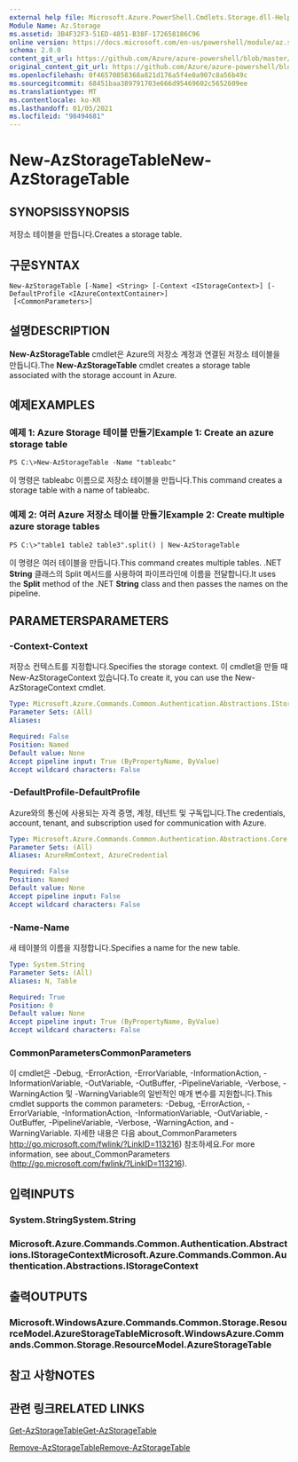 ```yaml
---
external help file: Microsoft.Azure.PowerShell.Cmdlets.Storage.dll-Help.xml
Module Name: Az.Storage
ms.assetid: 3B4F32F3-51ED-4851-B38F-172658186C96
online version: https://docs.microsoft.com/en-us/powershell/module/az.storage/new-azstoragetable
schema: 2.0.0
content_git_url: https://github.com/Azure/azure-powershell/blob/master/src/Storage/Storage.Management/help/New-AzStorageTable.md
original_content_git_url: https://github.com/Azure/azure-powershell/blob/master/src/Storage/Storage.Management/help/New-AzStorageTable.md
ms.openlocfilehash: 0f46570858368a821d176a5f4e0a907c8a56b49c
ms.sourcegitcommit: 68451baa389791703e666d95469602c5652609ee
ms.translationtype: MT
ms.contentlocale: ko-KR
ms.lasthandoff: 01/05/2021
ms.locfileid: "98494681"
---
```

# <span data-ttu-id="fdee7-101">New-AzStorageTable</span><span class="sxs-lookup"><span data-stu-id="fdee7-101">New-AzStorageTable</span></span>

## <span data-ttu-id="fdee7-102">SYNOPSIS</span><span class="sxs-lookup"><span data-stu-id="fdee7-102">SYNOPSIS</span></span>
<span data-ttu-id="fdee7-103">저장소 테이블을 만듭니다.</span><span class="sxs-lookup"><span data-stu-id="fdee7-103">Creates a storage table.</span></span>

## <span data-ttu-id="fdee7-104">구문</span><span class="sxs-lookup"><span data-stu-id="fdee7-104">SYNTAX</span></span>

```
New-AzStorageTable [-Name] <String> [-Context <IStorageContext>] [-DefaultProfile <IAzureContextContainer>]
 [<CommonParameters>]
```

## <span data-ttu-id="fdee7-105">설명</span><span class="sxs-lookup"><span data-stu-id="fdee7-105">DESCRIPTION</span></span>
<span data-ttu-id="fdee7-106">**New-AzStorageTable** cmdlet은 Azure의 저장소 계정과 연결된 저장소 테이블을 만듭니다.</span><span class="sxs-lookup"><span data-stu-id="fdee7-106">The **New-AzStorageTable** cmdlet creates a storage table associated with the storage account in Azure.</span></span>

## <span data-ttu-id="fdee7-107">예제</span><span class="sxs-lookup"><span data-stu-id="fdee7-107">EXAMPLES</span></span>

### <span data-ttu-id="fdee7-108">예제 1: Azure Storage 테이블 만들기</span><span class="sxs-lookup"><span data-stu-id="fdee7-108">Example 1: Create an azure storage table</span></span>
```
PS C:\>New-AzStorageTable -Name "tableabc"
```

<span data-ttu-id="fdee7-109">이 명령은 tableabc 이름으로 저장소 테이블을 만듭니다.</span><span class="sxs-lookup"><span data-stu-id="fdee7-109">This command creates a storage table with a name of tableabc.</span></span>

### <span data-ttu-id="fdee7-110">예제 2: 여러 Azure 저장소 테이블 만들기</span><span class="sxs-lookup"><span data-stu-id="fdee7-110">Example 2: Create multiple azure storage tables</span></span>
```
PS C:\>"table1 table2 table3".split() | New-AzStorageTable
```

<span data-ttu-id="fdee7-111">이 명령은 여러 테이블을 만듭니다.</span><span class="sxs-lookup"><span data-stu-id="fdee7-111">This command creates multiple tables.</span></span>
<span data-ttu-id="fdee7-112">.NET **String** 클래스의 Split  메서드를 사용하여 파이프라인에 이름을 전달합니다.</span><span class="sxs-lookup"><span data-stu-id="fdee7-112">It uses the **Split** method of the .NET **String** class and then passes the names on the pipeline.</span></span>

## <span data-ttu-id="fdee7-113">PARAMETERS</span><span class="sxs-lookup"><span data-stu-id="fdee7-113">PARAMETERS</span></span>

### <span data-ttu-id="fdee7-114">-Context</span><span class="sxs-lookup"><span data-stu-id="fdee7-114">-Context</span></span>
<span data-ttu-id="fdee7-115">저장소 컨텍스트를 지정합니다.</span><span class="sxs-lookup"><span data-stu-id="fdee7-115">Specifies the storage context.</span></span>
<span data-ttu-id="fdee7-116">이 cmdlet을 만들 때 New-AzStorageContext 있습니다.</span><span class="sxs-lookup"><span data-stu-id="fdee7-116">To create it, you can use the New-AzStorageContext cmdlet.</span></span>

```yaml
Type: Microsoft.Azure.Commands.Common.Authentication.Abstractions.IStorageContext
Parameter Sets: (All)
Aliases:

Required: False
Position: Named
Default value: None
Accept pipeline input: True (ByPropertyName, ByValue)
Accept wildcard characters: False
```

### <span data-ttu-id="fdee7-117">-DefaultProfile</span><span class="sxs-lookup"><span data-stu-id="fdee7-117">-DefaultProfile</span></span>
<span data-ttu-id="fdee7-118">Azure와의 통신에 사용되는 자격 증명, 계정, 테넌트 및 구독입니다.</span><span class="sxs-lookup"><span data-stu-id="fdee7-118">The credentials, account, tenant, and subscription used for communication with Azure.</span></span>

```yaml
Type: Microsoft.Azure.Commands.Common.Authentication.Abstractions.Core.IAzureContextContainer
Parameter Sets: (All)
Aliases: AzureRmContext, AzureCredential

Required: False
Position: Named
Default value: None
Accept pipeline input: False
Accept wildcard characters: False
```

### <span data-ttu-id="fdee7-119">-Name</span><span class="sxs-lookup"><span data-stu-id="fdee7-119">-Name</span></span>
<span data-ttu-id="fdee7-120">새 테이블의 이름을 지정합니다.</span><span class="sxs-lookup"><span data-stu-id="fdee7-120">Specifies a name for the new table.</span></span>

```yaml
Type: System.String
Parameter Sets: (All)
Aliases: N, Table

Required: True
Position: 0
Default value: None
Accept pipeline input: True (ByPropertyName, ByValue)
Accept wildcard characters: False
```

### <span data-ttu-id="fdee7-121">CommonParameters</span><span class="sxs-lookup"><span data-stu-id="fdee7-121">CommonParameters</span></span>
<span data-ttu-id="fdee7-122">이 cmdlet은 -Debug, -ErrorAction, -ErrorVariable, -InformationAction, -InformationVariable, -OutVariable, -OutBuffer, -PipelineVariable, -Verbose, -WarningAction 및 -WarningVariable의 일반적인 매개 변수를 지원합니다.</span><span class="sxs-lookup"><span data-stu-id="fdee7-122">This cmdlet supports the common parameters: -Debug, -ErrorAction, -ErrorVariable, -InformationAction, -InformationVariable, -OutVariable, -OutBuffer, -PipelineVariable, -Verbose, -WarningAction, and -WarningVariable.</span></span> <span data-ttu-id="fdee7-123">자세한 내용은 다음 about_CommonParameters http://go.microsoft.com/fwlink/?LinkID=113216) 참조하세요.</span><span class="sxs-lookup"><span data-stu-id="fdee7-123">For more information, see about_CommonParameters (http://go.microsoft.com/fwlink/?LinkID=113216).</span></span>

## <span data-ttu-id="fdee7-124">입력</span><span class="sxs-lookup"><span data-stu-id="fdee7-124">INPUTS</span></span>

### <span data-ttu-id="fdee7-125">System.String</span><span class="sxs-lookup"><span data-stu-id="fdee7-125">System.String</span></span>

### <span data-ttu-id="fdee7-126">Microsoft.Azure.Commands.Common.Authentication.Abstractions.IStorageContext</span><span class="sxs-lookup"><span data-stu-id="fdee7-126">Microsoft.Azure.Commands.Common.Authentication.Abstractions.IStorageContext</span></span>

## <span data-ttu-id="fdee7-127">출력</span><span class="sxs-lookup"><span data-stu-id="fdee7-127">OUTPUTS</span></span>

### <span data-ttu-id="fdee7-128">Microsoft.WindowsAzure.Commands.Common.Storage.ResourceModel.AzureStorageTable</span><span class="sxs-lookup"><span data-stu-id="fdee7-128">Microsoft.WindowsAzure.Commands.Common.Storage.ResourceModel.AzureStorageTable</span></span>

## <span data-ttu-id="fdee7-129">참고 사항</span><span class="sxs-lookup"><span data-stu-id="fdee7-129">NOTES</span></span>

## <span data-ttu-id="fdee7-130">관련 링크</span><span class="sxs-lookup"><span data-stu-id="fdee7-130">RELATED LINKS</span></span>

[<span data-ttu-id="fdee7-131">Get-AzStorageTable</span><span class="sxs-lookup"><span data-stu-id="fdee7-131">Get-AzStorageTable</span></span>](./Get-AzStorageTable.md)

[<span data-ttu-id="fdee7-132">Remove-AzStorageTable</span><span class="sxs-lookup"><span data-stu-id="fdee7-132">Remove-AzStorageTable</span></span>](./Remove-AzStorageTable.md)


